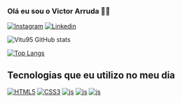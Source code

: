 
### Olá eu sou o Victor Arruda 🙋‍♂️

[![Instagram](https://img.shields.io/badge/Instagram-E4405F?style=for-the-badge&logo=instagram&logoColor=white
)](https://www.instagram.com/vituarrudaoli/)
[![Linkedin](https://img.shields.io/badge/LinkedIn-0077B5?style=for-the-badge&logo=linkedin&logoColor=white)](https://www.linkedin.com/in/victor-arruda-14851a1ab/)

![Vitu95 GitHub stats](https://github-readme-stats.vercel.app/api?username=Vitu95&show_icons=true&theme=dracula)

[![Top Langs](https://github-readme-stats.vercel.app/api/top-langs/?username=Vitu95&layout=compact)](https://github.com/anuraghazra/github-readme-stats)

## Tecnologias que eu utilizo no meu dia

[![HTML5](https://img.shields.io/badge/HTML5-E34F26?style=for-the-badge&logo=html5&logoColor=white
)]()
[![CSS3](https://img.shields.io/badge/CSS3-1572B6?style=for-the-badge&logo=css3&logoColor=white=
)]()
[![js](https://img.shields.io/badge/JavaScript-F7DF1E?style=for-the-badge&logo=javascript&logoColor=black
)]()
[![js](https://img.shields.io/badge/Python-3776AB?style=for-the-badge&logo=python&logoColor=white
)]()
[![js](https://img.shields.io/badge/TypeScript-007ACC?style=for-the-badge&logo=typescript&logoColor=white
)]()

